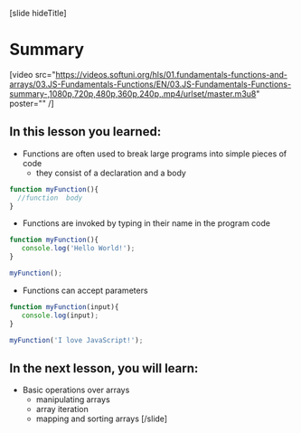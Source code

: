 [slide hideTitle]
# Summary

[video src="https://videos.softuni.org/hls/01.fundamentals-functions-and-arrays/03.JS-Fundamentals-Functions/EN/03.JS-Fundamentals-Functions-summary-,1080p,720p,480p,360p,240p,.mp4/urlset/master.m3u8" poster="" /]

## In this lesson you learned:

- Functions are often used to break large programs into simple pieces of code
  - they consist of a declaration and a body
  
```js
function myFunction(){
  //function  body
}
```

- Functions are invoked by typing in their name in the program code

```js live
function myFunction(){
   console.log('Hello World!');
}

myFunction();
```

- Functions can accept parameters

```js live
function myFunction(input){
   console.log(input);
}

myFunction('I love JavaScript!');
```

## In the next lesson, you will learn:

- Basic operations over arrays
  - manipulating arrays
  - array iteration
  - mapping and sorting arrays
[/slide]
